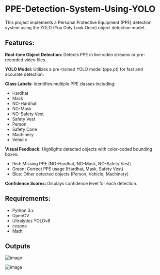 # PPE-Detection-System-Using-YOLO
This project implements a Personal Protective Equipment (PPE) detection system using the YOLO (You Only Look Once) object detection model.

## Features:
**Real-time Object Detection:** Detects PPE in live video streams or pre-recorded video files.

**YOLO Model:** Utilizes a pre-trained YOLO model (ppe.pt) for fast and accurate detection.

**Class Labels:** Identifies multiple PPE classes including:
- Hardhat
- Mask
- NO-Hardhat
- NO-Mask
- NO-Safety Vest
- Safety Vest
- Person
- Safety Cone
- Machinery
- Vehicle

**Visual Feedback:** Highlights detected objects with color-coded bounding boxes:
* Red: Missing PPE (NO-Hardhat, NO-Mask, NO-Safety Vest)
* Green: Correct PPE usage (Hardhat, Mask, Safety Vest)
* Blue: Other detected objects (Person, Vehicle, Machinery)

**Confidence Scores:** Displays confidence level for each detection.

## Requirements:
* Python 3.x
* OpenCV
* Ultralytics YOLOv8
* cvzone
* Math

## Outputs 
![image](https://github.com/user-attachments/assets/66ddc813-2ca8-4aaa-9a99-adabb6f44221)

![image](https://github.com/user-attachments/assets/925d89b6-73a8-4b88-8610-f7cf5f0abd2f)

